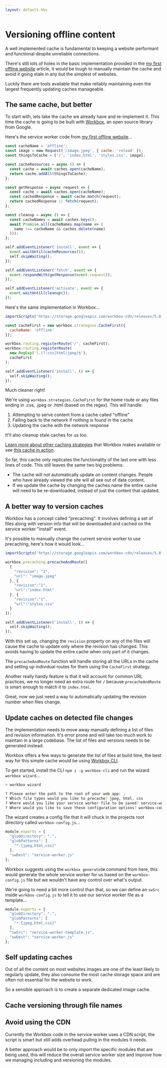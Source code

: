 ```yaml
---
layout: default.hbs
---
```


<div class="article-header">

  # Versioning offline content

</div>

<p class="subtitle">
  A well implemented cache is fundamental to keeping a website performant and
  functional despite unreliable connections.
</p>

There's still lots of holes in the basic implementation provided in the
[my first offline website](/my-first-offline-website.html) article, it would be tough to manually
maintain the cache and avoid it going stale in any but the simplest of websites.

Luckily there are tools available that make reliably maintaining even the largest
frequently updating caches manageable.

## The same cache, but better

To start with, lets take the cache we already have and re-implement it. This time
the cache is going to be built with [Workbox](https://developers.google.com/web/tools/workbox),
an open source library from Google.

Here's the service worker code from [my first offline website](/my-first-offline-website.html)...

```javascript
const cacheName = 'offline';
const image = new Request('/image.jpeg', { cache: 'reload' });
const thingsToCache = ['/', 'index.html', 'styles.css', image];

const cacheResources = async () => {
  const cache = await caches.open(cacheName);
  return cache.addAll(thingsToCache);
};

const getResponse = async request => {
  const cache = await caches.open(cacheName);
  const cachedResponse = await cache.match(request);
  return cachedResponse || fetch(request);
};

const cleanup = async () => {
  const cacheNames = await caches.keys();
  await Promise.all(cacheNames.map(name => (
    name !== cacheName && caches.delete(name)
  )));
};

self.addEventListener('install', event => {
  event.waitUntil(cacheResources());
  self.skipWaiting();
});

self.addEventListener('fetch', event => {
  event.respondWith(getResponse(event.request));
});

self.addEventListener('activate', event => {
  event.waitUntil(cleanup());
});
```

Here's the same implementation in Workbox...

```javascript
importScripts('https://storage.googleapis.com/workbox-cdn/releases/5.0.0/workbox-sw.js');

const cacheFirst = new workbox.strategies.CacheFirst({
  cacheName: 'offline'
});

workbox.routing.registerRoute('/', cacheFirst);
workbox.routing.registerRoute(
  new RegExp('\.(?:css|html|jpeg)$'),
  cacheFirst
);

self.addEventListener('install', () => {
  self.skipWaiting();
});
```

Much cleaner right!

We're using `workbox.strategies.CacheFirst` for the home route or any files ending
in .css, .jpeg or .html (based on the regex). This will handle:

1. Attempting to serve content from a cache called "offline"
2. Falling back to the network if nothing is found in the cache
3. Updating the cache with the network response

It'll also cleanup stale caches for us too.

[Learn more about other caching strategies](https://developers.google.com/web/tools/workbox/modules/workbox-strategies)
that Workbox makes available or see
[this cache in action](https://glitch.com/edit/#!/workbox-cache).

So far, this cache only replicates the functionality of the last one with less
lines of code. This still leaves the same two big problems:

- The cache will not automatically update on content changes. People who have
already viewed the site will all see out of date content.
- If we update the cache by changing the caches name the entire cache will need
to be re-downloaded, instead of just the content that updated.

## A better way to version caches

Workbox has a concept called "precaching". It involves defining a set of files
along with version info that will be downloaded and cached on the service worker
"install" event.

It's possible to manually change the current service worker to use precaching, here's
how it would look...

```javascript
importScripts('https://storage.googleapis.com/workbox-cdn/releases/5.0.0/workbox-sw.js');

workbox.precaching.precacheAndRoute([
  {
    "revision": "1",
    "url": "image.jpeg"
  }, {
    "revision":"1",
    "url":"index.html"
  }, {
    "revision":"1",
    "url":"styles.css"
  }
]);

self.addEventListener('install', () => {
  self.skipWaiting();
});
```

With this set up, changing the `revision` property on any of the files will cause
the cache to update only where the revision has changed. This avoids having to update
the entire cache when only part of it changes.

The `precacheAndRoute` function will handle storing all the URLs in the cache and
setting up individual routes for them using the `CacheFirst` strategy.

Another really handy feature is that it will account for common URL practices, we
no longer need an extra route for `/` because `precacheAndRoute` is smart enough
to match it to `index.html`.

Great, now we just need a way to automatically updating the revision number when
files change.

## Update caches on detected file changes

The implementation needs to move away manually defining a list of files and revision
information. It's error prone and will take too much work to maintain in a large
codebase. The list of files and versions needs to be generated instead.

Workbox offers a few ways to generate the list of files at build time, the best
way for this simple cache would be using [Workbox CLI](https://developers.google.com/web/tools/workbox/modules/workbox-cli).

To get started, install the CLI `npm i -g workbox-cli` and run the wizard
`workbox wizard`...

```bash
> workbox wizard

? Please enter the path to the root of your web app: .
? Which file types would you like to precache? jpeg, html, css
? Where would you like your service worker file to be saved? service-worker.js
? Where would you like to save these configuration options? workbox-config.js
```

The wizard creates a config file that it will chuck in the
projects root directory called `workbox-config.js`...

```javascript
module.exports = {
  "globDirectory": ".",
  "globPatterns": [
    "*.{jpeg,html,css}"
  ],
  "swDest": "service-worker.js"
};
```

Workbox suggests using the `workbox generateSW` command from here, this would generate
the whole service worker for us based on the `workbox-config.js` file but we wouldn't
have any control over what's output.

We're going to need a bit more control than that, so we can define an `swSrc` inside
`workbox-config.js` to tell it to use our service worker file as a template...

```javascript
module.exports = {
  "globDirectory": ".",
  "globPatterns": [
    "*.{jpeg,html,css}"
  ],
  "swSrc": "service-worker-template.js",
  "swDest": "service-worker.js"
};
```

## Self updating caches

Out of all the content on most websites images are one of the least likely to
regularly update, they also consume the most cache storage space and are often
not essential for the website to work.

So a sensible approach is to create a separate dedicated image cache.

## Cache versioning through file names

## Avoid using the CDN

Currently the Workbox code in the service worker uses a CDN script, the script is
smart but still adds overhead pulling in the modules it needs.

A better approach would be to only import the specific modules that are being used,
this will reduce the overall service worker size and improve how we managing including
and versioning the modules.
